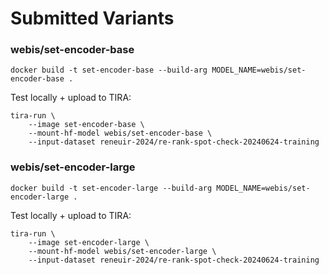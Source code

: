 # Submitted Variants

### webis/set-encoder-base

```
docker build -t set-encoder-base --build-arg MODEL_NAME=webis/set-encoder-base .
```

Test locally + upload to TIRA:
```
tira-run \
	--image set-encoder-base \
	--mount-hf-model webis/set-encoder-base \
	--input-dataset reneuir-2024/re-rank-spot-check-20240624-training
```

### webis/set-encoder-large

```
docker build -t set-encoder-large --build-arg MODEL_NAME=webis/set-encoder-large .
```

Test locally + upload to TIRA:
```
tira-run \
	--image set-encoder-large \
	--mount-hf-model webis/set-encoder-large \
	--input-dataset reneuir-2024/re-rank-spot-check-20240624-training
```